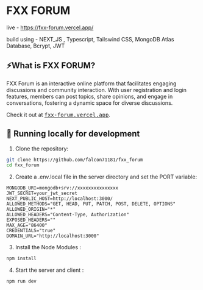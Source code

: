 # FXX FORUM
live - https://fxx-forum.vercel.app/

build using - NEXT_JS , Typescript, Tailswind CSS, MongoDB Atlas Database, Bcrypt, JWT

## ⚡What is FXX FORUM?

FXX Forum is an interactive online platform that facilitates engaging discussions and community interaction. With user registration and login features, members can post topics, share opinions, and engage in conversations, fostering a dynamic space for diverse discussions.

Check it out at <a href="https://fxx-forum.vercel.app"><kbd>fxx-forum.vercel.app</kbd></a>.

## 🧬 Running locally for development
1. Clone the repository:

```bash
git clone https://github.com/falcon71181/fxx_forum
cd fxx_forum
```

2. Create a .env.local file in the server directory and set the PORT variable:
```env
MONGODB_URI=mongodb+srv://xxxxxxxxxxxxxxx
JWT_SECRET=your_jwt_secret
NEXT_PUBLIC_HOST=http://localhost:3000/
ALLOWED_METHODS="GET, HEAD, PUT, PATCH, POST, DELETE, OPTIONS"
ALLOWED_ORIGIN="*"
ALLOWED_HEADERS="Content-Type, Authorization"
EXPOSED_HEADERS=""
MAX_AGE="86400"
CREDENTIALS="true"
DOMAIN_URL="http://localhost:3000"
```

3. Install the Node Modules :
```bash
npm install
```

4. Start the server and client :
```bash
npm run dev
```
